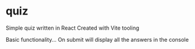 # quiz
Simple quiz written in React
Created with Vite tooling

Basic functionality...
On submit will display all the answers in the console
